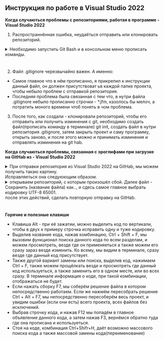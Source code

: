 ## Инструкция по работе в Visual Studio 2022

**Когда случаються проблемы с репозиториями, работая в программе - Visual Studio 2022**
1. Распространнённая ошибка, неудаёться отправить или клонировать репозиторий.

<details>
<summary> Необходимо запустить Git Bash и в консольном меню прописать команды.
</summary>

1. git config --global http.sslVerify "false"
2. git config --global htt.sslVerify "false"
3. git config --global --list
* После это, можно также наглядно в консоли увидеть, на какой удалённый репозиторий ссылаетьс гит почта и кто будет управлять(имя)

![Дополнительные материалы](dop_material/git_bash.jpg)
</details> 

#

2. Файл .gitignore черезвычайно важен. А именно:
* Самое главное что в нём прописанно, я прикрепил к инструкции данный файл, он должен присутствоват ьв каждой папке проекта, чтобы небыло проблем с отправкой репозитория.
* Последняя проблема была связанная с тем что, в нутри файла .gitignore небыло прописанно строчки - *.jfm, казолось бы мелоч, а потратить моного времени чтоб понять в чом проблема.
3. После того, как создали - клонировали репозиторий, чтобы его отправить или получить изминения с git, необходимо создать файл(прописать команду в терминале) git init, создать файл в нутри репозитория .gitignore, затем закрыть проект и саму программу, открыть заново, и после этого можно и принимать изминения и отправлять изминения на git hab.

**Когда случаються проблемы, связанная с эроглифами при загрузке на GitHab из - Visual Studio 2022**

<details>
<summary> При отправки репозитория из Visual Studio 2022 на GitHab, мы можем получить такаю картину.
</summary>

![Дополнительные материалы](dop_material/git-erog.png)
</details>
Исправляеться она следуюющим образом.

<details>
<summary> открываем репозиторий, с которым произошёл сбой. Далее файл - Сохранить (название файла) как.., и сдесь самое главное выбрать кодировку UTF-8 65001.
</summary>

![Дополнительные материалы](dop_material/git-1.jpg)![Дополнительные материалы](dop_material/git-2.jpg)
</details>
после этих действий, сделать повторную отправку на GitHab.

#

**Горячие и полезные клавиши**
* Клавиша Alt - при её зажатии, можно выделить код по вертикали, чтобы в двух к примеру строчка исправить одну и туже кодировку.
* Выделив название кода, нажав комбинацию, Ctrl + Shift + F, мы вызовим функционал поиска данного кода по всем разделам, и можем просмотреть, везде где он применяеться а также можем его сразу зараз везде изменить.
Ко всему, мы видим в терминале, сразу везде где данный код присутствует. 
* Также другой вариант замены или поиска, выделив код, нажимаем Ctrl + F, также можем прощёлкать везде и просмотреть где данный код используеться, а также заменить его в одном месте, или во всех сразу. В терминале информация о коде, при такой комбинации, отображаться не будет.
* Если нажать сборку F7, мы соберём решение файла в котором непосредственно работаем. Если же нажмём пересобрать решение Ctrl + Alt + F7,
мы непосредственно пересоберём весь проект, и увидим ошибки (если они есть) всего проекта, всех файлов без исключений.
* Выбрав строчку кода, и нажав F12 мы попадём в главное объявление данного кода, а затем нажав F3, вернёмся обратно туда где она прописана и используеться.
* Стоя на коде, комбинация Ctrl+Shifr+H, даёт возможно массового поиска кода а также массовой замены кода(переименование)